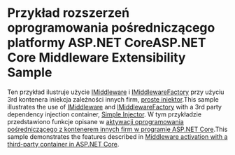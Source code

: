 # <a name="aspnet-core-middleware-extensibility-sample"></a><span data-ttu-id="752db-101">Przykład rozszerzeń oprogramowania pośredniczącego platformy ASP.NET Core</span><span class="sxs-lookup"><span data-stu-id="752db-101">ASP.NET Core Middleware Extensibility Sample</span></span>

<span data-ttu-id="752db-102">Ten przykład ilustruje użycie [IMiddleware](https://docs.microsoft.com/dotnet/api/microsoft.aspnetcore.http.imiddleware) i [IMiddlewareFactory](https://docs.microsoft.com/dotnet/api/microsoft.aspnetcore.http.imiddlewarefactory) przy użyciu 3rd kontenera iniekcja zależności innych firm, [proste iniektor](https://simpleinjector.org).</span><span class="sxs-lookup"><span data-stu-id="752db-102">This sample illustrates the use of [IMiddleware](https://docs.microsoft.com/dotnet/api/microsoft.aspnetcore.http.imiddleware) and [IMiddlewareFactory](https://docs.microsoft.com/dotnet/api/microsoft.aspnetcore.http.imiddlewarefactory) with a 3rd party dependency injection container, [Simple Injector](https://simpleinjector.org).</span></span> <span data-ttu-id="752db-103">W tym przykładzie przedstawiono funkcje opisane w [aktywacji oprogramowania pośredniczącego z kontenerem innych firm w programie ASP.NET Core](https://docs.microsoft.com/aspnet/core/fundamentals/middleware/extensibility-third-party-container).</span><span class="sxs-lookup"><span data-stu-id="752db-103">This sample demonstrates the features described in [Middleware activation with a third-party container in ASP.NET Core](https://docs.microsoft.com/aspnet/core/fundamentals/middleware/extensibility-third-party-container).</span></span>
